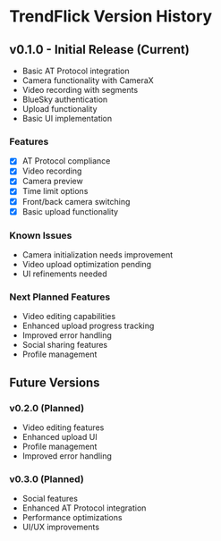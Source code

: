 # TrendFlick Version History

## v0.1.0 - Initial Release (Current)
- Basic AT Protocol integration
- Camera functionality with CameraX
- Video recording with segments
- BlueSky authentication
- Upload functionality
- Basic UI implementation

### Features
- [x] AT Protocol compliance
- [x] Video recording
- [x] Camera preview
- [x] Time limit options
- [x] Front/back camera switching
- [x] Basic upload functionality

### Known Issues
- Camera initialization needs improvement
- Video upload optimization pending
- UI refinements needed

### Next Planned Features
- Video editing capabilities
- Enhanced upload progress tracking
- Improved error handling
- Social sharing features
- Profile management

## Future Versions

### v0.2.0 (Planned)
- Video editing features
- Enhanced upload UI
- Profile management
- Improved error handling

### v0.3.0 (Planned)
- Social features
- Enhanced AT Protocol integration
- Performance optimizations
- UI/UX improvements 